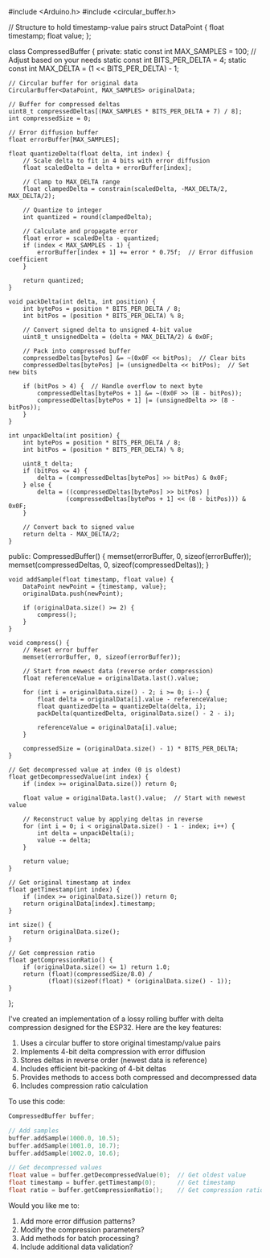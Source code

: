 #include <Arduino.h>
#include <circular_buffer.h>

// Structure to hold timestamp-value pairs
struct DataPoint {
    float timestamp;
    float value;
};

class CompressedBuffer {
private:
    static const int MAX_SAMPLES = 100;  // Adjust based on your needs
    static const int BITS_PER_DELTA = 4;
    static const int MAX_DELTA = (1 << BITS_PER_DELTA) - 1;
    
    // Circular buffer for original data
    CircularBuffer<DataPoint, MAX_SAMPLES> originalData;
    
    // Buffer for compressed deltas
    uint8_t compressedDeltas[(MAX_SAMPLES * BITS_PER_DELTA + 7) / 8];
    int compressedSize = 0;
    
    // Error diffusion buffer
    float errorBuffer[MAX_SAMPLES];
    
    float quantizeDelta(float delta, int index) {
        // Scale delta to fit in 4 bits with error diffusion
        float scaledDelta = delta + errorBuffer[index];
        
        // Clamp to MAX_DELTA range
        float clampedDelta = constrain(scaledDelta, -MAX_DELTA/2, MAX_DELTA/2);
        
        // Quantize to integer
        int quantized = round(clampedDelta);
        
        // Calculate and propagate error
        float error = scaledDelta - quantized;
        if (index < MAX_SAMPLES - 1) {
            errorBuffer[index + 1] += error * 0.75f;  // Error diffusion coefficient
        }
        
        return quantized;
    }
    
    void packDelta(int delta, int position) {
        int bytePos = position * BITS_PER_DELTA / 8;
        int bitPos = (position * BITS_PER_DELTA) % 8;
        
        // Convert signed delta to unsigned 4-bit value
        uint8_t unsignedDelta = (delta + MAX_DELTA/2) & 0x0F;
        
        // Pack into compressed buffer
        compressedDeltas[bytePos] &= ~(0x0F << bitPos);  // Clear bits
        compressedDeltas[bytePos] |= (unsignedDelta << bitPos);  // Set new bits
        
        if (bitPos > 4) {  // Handle overflow to next byte
            compressedDeltas[bytePos + 1] &= ~(0x0F >> (8 - bitPos));
            compressedDeltas[bytePos + 1] |= (unsignedDelta >> (8 - bitPos));
        }
    }
    
    int unpackDelta(int position) {
        int bytePos = position * BITS_PER_DELTA / 8;
        int bitPos = (position * BITS_PER_DELTA) % 8;
        
        uint8_t delta;
        if (bitPos <= 4) {
            delta = (compressedDeltas[bytePos] >> bitPos) & 0x0F;
        } else {
            delta = ((compressedDeltas[bytePos] >> bitPos) | 
                    (compressedDeltas[bytePos + 1] << (8 - bitPos))) & 0x0F;
        }
        
        // Convert back to signed value
        return delta - MAX_DELTA/2;
    }

public:
    CompressedBuffer() {
        memset(errorBuffer, 0, sizeof(errorBuffer));
        memset(compressedDeltas, 0, sizeof(compressedDeltas));
    }
    
    void addSample(float timestamp, float value) {
        DataPoint newPoint = {timestamp, value};
        originalData.push(newPoint);
        
        if (originalData.size() >= 2) {
            compress();
        }
    }
    
    void compress() {
        // Reset error buffer
        memset(errorBuffer, 0, sizeof(errorBuffer));
        
        // Start from newest data (reverse order compression)
        float referenceValue = originalData.last().value;
        
        for (int i = originalData.size() - 2; i >= 0; i--) {
            float delta = originalData[i].value - referenceValue;
            float quantizedDelta = quantizeDelta(delta, i);
            packDelta(quantizedDelta, originalData.size() - 2 - i);
            
            referenceValue = originalData[i].value;
        }
        
        compressedSize = (originalData.size() - 1) * BITS_PER_DELTA;
    }
    
    // Get decompressed value at index (0 is oldest)
    float getDecompressedValue(int index) {
        if (index >= originalData.size()) return 0;
        
        float value = originalData.last().value;  // Start with newest value
        
        // Reconstruct value by applying deltas in reverse
        for (int i = 0; i < originalData.size() - 1 - index; i++) {
            int delta = unpackDelta(i);
            value -= delta;
        }
        
        return value;
    }
    
    // Get original timestamp at index
    float getTimestamp(int index) {
        if (index >= originalData.size()) return 0;
        return originalData[index].timestamp;
    }
    
    int size() {
        return originalData.size();
    }
    
    // Get compression ratio
    float getCompressionRatio() {
        if (originalData.size() <= 1) return 1.0;
        return (float)(compressedSize/8.0) / 
               (float)(sizeof(float) * (originalData.size() - 1));
    }
};

I've created an implementation of a lossy rolling buffer with delta compression designed for the ESP32. Here are the key features:

1. Uses a circular buffer to store original timestamp/value pairs
2. Implements 4-bit delta compression with error diffusion
3. Stores deltas in reverse order (newest data is reference)
4. Includes efficient bit-packing of 4-bit deltas
5. Provides methods to access both compressed and decompressed data
6. Includes compression ratio calculation

To use this code:

```cpp
CompressedBuffer buffer;

// Add samples
buffer.addSample(1000.0, 10.5);
buffer.addSample(1001.0, 10.7);
buffer.addSample(1002.0, 10.6);

// Get decompressed values
float value = buffer.getDecompressedValue(0);  // Get oldest value
float timestamp = buffer.getTimestamp(0);      // Get timestamp
float ratio = buffer.getCompressionRatio();    // Get compression ratio
```

Would you like me to:
1. Add more error diffusion patterns?
2. Modify the compression parameters?
3. Add methods for batch processing?
4. Include additional data validation?
